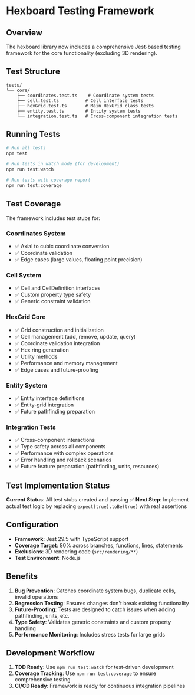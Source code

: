 # Hexboard Testing Framework

## Overview

The hexboard library now includes a comprehensive Jest-based testing framework for the core functionality (excluding 3D rendering).

## Test Structure

```
tests/
└── core/
    ├── coordinates.test.ts    # Coordinate system tests
    ├── cell.test.ts          # Cell interface tests
    ├── hexGrid.test.ts       # Main HexGrid class tests
    ├── entity.test.ts        # Entity system tests
    └── integration.test.ts   # Cross-component integration tests
```

## Running Tests

```bash
# Run all tests
npm test

# Run tests in watch mode (for development)
npm run test:watch

# Run tests with coverage report
npm run test:coverage
```

## Test Coverage

The framework includes test stubs for:

### Coordinates System
- ✅ Axial to cubic coordinate conversion
- ✅ Coordinate validation
- ✅ Edge cases (large values, floating point precision)

### Cell System
- ✅ Cell and CellDefinition interfaces
- ✅ Custom property type safety
- ✅ Generic constraint validation

### HexGrid Core
- ✅ Grid construction and initialization
- ✅ Cell management (add, remove, update, query)
- ✅ Coordinate validation integration
- ✅ Hex ring generation
- ✅ Utility methods
- ✅ Performance and memory management
- ✅ Edge cases and future-proofing

### Entity System
- ✅ Entity interface definitions
- ✅ Entity-grid integration
- ✅ Future pathfinding preparation

### Integration Tests
- ✅ Cross-component interactions
- ✅ Type safety across all components
- ✅ Performance with complex operations
- ✅ Error handling and rollback scenarios
- ✅ Future feature preparation (pathfinding, units, resources)

## Test Implementation Status

**Current Status**: All test stubs created and passing ✅
**Next Step**: Implement actual test logic by replacing `expect(true).toBe(true)` with real assertions

## Configuration

- **Framework**: Jest 29.5 with TypeScript support
- **Coverage Target**: 80% across branches, functions, lines, statements
- **Exclusions**: 3D rendering code (`src/rendering/**`)
- **Test Environment**: Node.js

## Benefits

1. **Bug Prevention**: Catches coordinate system bugs, duplicate cells, invalid operations
2. **Regression Testing**: Ensures changes don't break existing functionality
3. **Future-Proofing**: Tests are designed to catch issues when adding pathfinding, units, etc.
4. **Type Safety**: Validates generic constraints and custom property handling
5. **Performance Monitoring**: Includes stress tests for large grids

## Development Workflow

1. **TDD Ready**: Use `npm run test:watch` for test-driven development
2. **Coverage Tracking**: Use `npm run test:coverage` to ensure comprehensive testing
3. **CI/CD Ready**: Framework is ready for continuous integration pipelines
